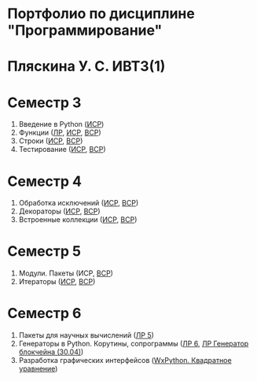 # Портфолио по дисциплине "Программирование"

# Пляскина У. С. ИВТ3(1)

# Семестр 3

1. Введение в Python ([ИСР](https://github.com/Akwatore/Programm/blob/master/Sem_3/ISR_1.2-4.py))
1. Функции ([ЛР](https://github.com/Akwatore/Programm/blob/master/Sem_3/LR_Tema2), [ИСР](https://github.com/Akwatore/Programm/blob/master/Sem_3/ISR_2.1-4.py), [ВСР](https://github.com/Akwatore/Programm/blob/master/Sem_3/VSR_2.2-3.py))
1. Строки ([ИСР](https://github.com/Akwatore/Programm/blob/master/Sem_3/ISR_3.1-4.py), [ВСР](https://github.com/Akwatore/Programm/blob/master/Sem_3/VSR_3.1-2.py))
1. Тестирование ([ИСР](https://github.com/Akwatore/Programm/blob/master/Sem_3/ISR_4.py), [ВСР](https://github.com/Akwatore/Programm/blob/master/Sem_3/VSR_4.1-2.py))

# Семестр 4

1. Обработка исключений ([ИСР](https://github.com/Akwatore/Programm/blob/master/Sem_4/ISR_1.py), [ВСР](https://github.com/Akwatore/Programm/blob/master/Sem_4/VSR_1.py))
1. Декораторы ([ИСР](https://github.com/Akwatore/Programm/blob/master/Sem_4/ISR_2.py), [ВСР](https://github.com/Akwatore/Programm/blob/master/Sem_4/VSR_2.py))
1. Встроенные коллекции ([ИСР](https://github.com/Akwatore/Programm/blob/master/Sem_4/ISR_3.py), [ВСР](https://github.com/Akwatore/Programm/blob/master/Sem_4/VSR_3.py))

# Семестр 5

1. Модули. Пакеты (ИСР, [ВСР](https://github.com/Akwatore/Programm/blob/master/Sem_5/VSR_1.py))
1. Итераторы ([ИСР](https://github.com/Akwatore/Programm/blob/master/Sem_5/ISR_2.1-2.py), [ВСР](https://github.com/Akwatore/Programm/blob/master/Sem_5/VSR_2.py))

# Семестр 6

1. Пакеты для научных вычислений ([ЛР 5](https://github.com/Akwatore/Programm/blob/master/Sem_6/LR_5.md))
1. Генераторы в Python. Корутины, сопрограммы ([ЛР 6](https://github.com/Akwatore/Programm/blob/master/Sem_6/LR_6.py), [ЛР Генератор блокчейна (30.04)](https://github.com/Akwatore/Programm/blob/master/Sem_6/LR_30.04.py))
1. Разработка графических интерфейсов ([WxPython. Квадратное уравнение](https://github.com/viktoriashandybina/PythonIVT/blob/master/5sem/%D0%9A%D0%B2%D0%B0%D0%B4%D1%80%D0%B0%D1%82%D0%BD%D0%BE%D0%B5%20%D1%83%D1%80%D0%B0%D0%B2%D0%BD%D0%B5%D0%BD%D0%B8%D0%B5.%20%D0%9F%D0%BB%D1%8F%D1%81%D0%BA%D0%B8%D0%BD%D0%B0%2C%20%D0%A8%D0%B0%D0%BD%D0%B4%D1%8B%D0%B1%D0%B8%D0%BD%D0%B0.py))
